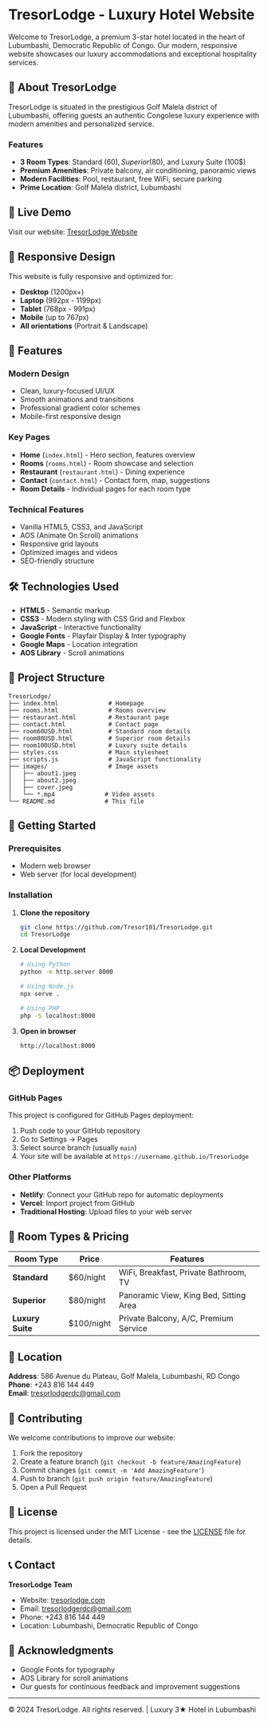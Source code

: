 # TresorLodge - Luxury Hotel Website

Welcome to TresorLodge, a premium 3-star hotel located in the heart of Lubumbashi, Democratic Republic of Congo. Our modern, responsive website showcases our luxury accommodations and exceptional hospitality services.

## 🏨 About TresorLodge

TresorLodge is situated in the prestigious Golf Malela district of Lubumbashi, offering guests an authentic Congolese luxury experience with modern amenities and personalized service.

### Features
- **3 Room Types**: Standard (60$), Superior (80$), and Luxury Suite (100$) 
- **Premium Amenities**: Private balcony, air conditioning, panoramic views
- **Modern Facilities**: Pool, restaurant, free WiFi, secure parking
- **Prime Location**: Golf Malela district, Lubumbashi

## 🚀 Live Demo

Visit our website: [TresorLodge Website](https://tresor101.github.io/TresorLodge/)

## 📱 Responsive Design

This website is fully responsive and optimized for:
- **Desktop** (1200px+)
- **Laptop** (992px - 1199px)
- **Tablet** (768px - 991px)
- **Mobile** (up to 767px)
- **All orientations** (Portrait & Landscape)

## 🎨 Features

### Modern Design
- Clean, luxury-focused UI/UX
- Smooth animations and transitions
- Professional gradient color schemes
- Mobile-first responsive design

### Key Pages
- **Home** (`index.html`) - Hero section, features overview
- **Rooms** (`rooms.html`) - Room showcase and selection
- **Restaurant** (`restaurant.html`) - Dining experience
- **Contact** (`contact.html`) - Contact form, map, suggestions
- **Room Details** - Individual pages for each room type

### Technical Features
- Vanilla HTML5, CSS3, and JavaScript
- AOS (Animate On Scroll) animations
- Responsive grid layouts
- Optimized images and videos
- SEO-friendly structure

## 🛠️ Technologies Used

- **HTML5** - Semantic markup
- **CSS3** - Modern styling with CSS Grid and Flexbox
- **JavaScript** - Interactive functionality
- **Google Fonts** - Playfair Display & Inter typography
- **Google Maps** - Location integration
- **AOS Library** - Scroll animations

## 📁 Project Structure

```
TresorLodge/
├── index.html              # Homepage
├── rooms.html              # Rooms overview
├── restaurant.html         # Restaurant page
├── contact.html            # Contact page
├── room60USD.html          # Standard room details
├── room80USD.html          # Superior room details
├── room100USD.html         # Luxury suite details
├── styles.css              # Main stylesheet
├── scripts.js              # JavaScript functionality
├── images/                 # Image assets
│   ├── about1.jpeg
│   ├── about2.jpeg
│   ├── cover.jpeg
│   └── *.mp4              # Video assets
└── README.md              # This file
```

## 🚀 Getting Started

### Prerequisites
- Modern web browser
- Web server (for local development)

### Installation

1. **Clone the repository**
   ```bash
   git clone https://github.com/Tresor101/TresorLodge.git
   cd TresorLodge
   ```

2. **Local Development**
   ```bash
   # Using Python
   python -m http.server 8000
   
   # Using Node.js
   npx serve .
   
   # Using PHP
   php -S localhost:8000
   ```

3. **Open in browser**
   ```
   http://localhost:8000
   ```

## 📦 Deployment

### GitHub Pages
This project is configured for GitHub Pages deployment:

1. Push code to your GitHub repository
2. Go to Settings → Pages
3. Select source branch (usually `main`)
4. Your site will be available at `https://username.github.io/TresorLodge`

### Other Platforms
- **Netlify**: Connect your GitHub repo for automatic deployments
- **Vercel**: Import project from GitHub
- **Traditional Hosting**: Upload files to your web server

## 🎯 Room Types & Pricing

| Room Type | Price | Features |
|-----------|-------|----------|
| **Standard** | $60/night | WiFi, Breakfast, Private Bathroom, TV |
| **Superior** | $80/night | Panoramic View, King Bed, Sitting Area |
| **Luxury Suite** | $100/night | Private Balcony, A/C, Premium Service |

## 📍 Location

**Address**: 586 Avenue du Plateau, Golf Malela, Lubumbashi, RD Congo  
**Phone**: +243 816 144 449  
**Email**: tresorlodgerdc@gmail.com

## 🤝 Contributing

We welcome contributions to improve our website:

1. Fork the repository
2. Create a feature branch (`git checkout -b feature/AmazingFeature`)
3. Commit changes (`git commit -m 'Add AmazingFeature'`)
4. Push to branch (`git push origin feature/AmazingFeature`)
5. Open a Pull Request

## 📄 License

This project is licensed under the MIT License - see the [LICENSE](LICENSE) file for details.

## 📞 Contact

**TresorLodge Team**
- Website: [tresorlodge.com](https://tresor101.github.io/TresorLodge/)
- Email: tresorlodgerdc@gmail.com
- Phone: +243 816 144 449
- Location: Lubumbashi, Democratic Republic of Congo

## 🙏 Acknowledgments

- Google Fonts for typography
- AOS Library for scroll animations
- Our guests for continuous feedback and improvement suggestions

---

© 2024 TresorLodge. All rights reserved. | Luxury 3★ Hotel in Lubumbashi